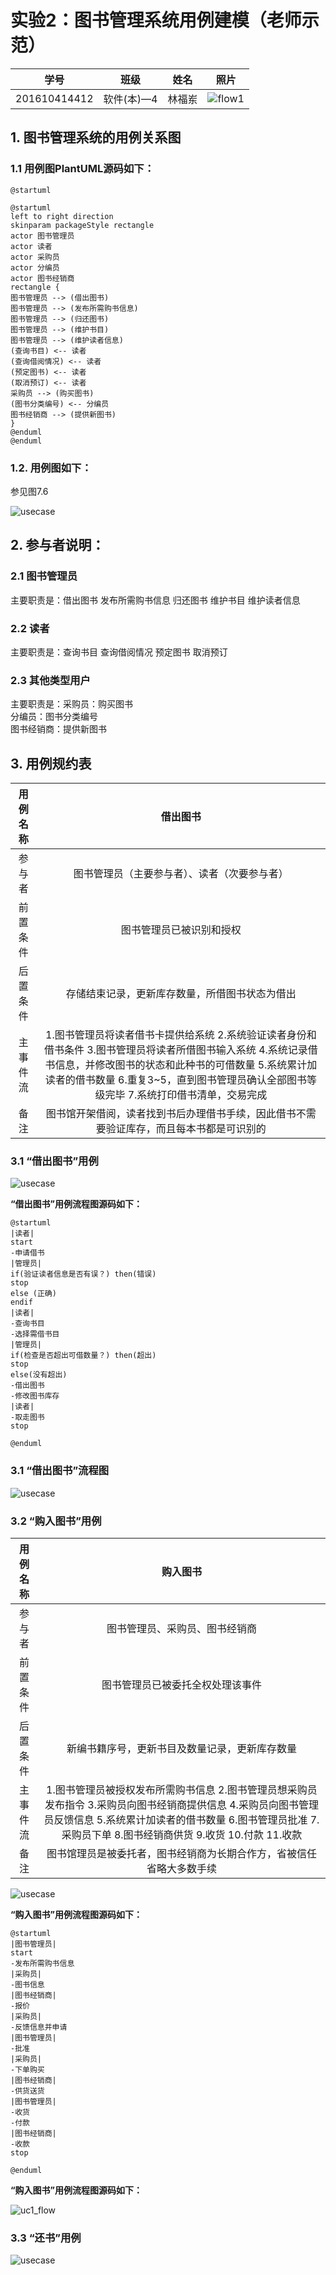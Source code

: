 # 实验2：图书管理系统用例建模（老师示范）
|学号|班级|姓名|照片|
|:-------:|:-------------: | :----------:|:---:|
|201610414412|软件(本)—4|林福岽|![flow1]()|

## 1. 图书管理系统的用例关系图

### 1.1 用例图PlantUML源码如下：

``` usecase
@startuml

@startuml
left to right direction
skinparam packageStyle rectangle
actor 图书管理员
actor 读者
actor 采购员
actor 分编员
actor 图书经销商
rectangle {
图书管理员 --> (借出图书)
图书管理员 --> (发布所需购书信息)
图书管理员 --> (归还图书)
图书管理员 --> (维护书目)
图书管理员 --> (维护读者信息)
(查询书目) <-- 读者
(查询借阅情况) <-- 读者
(预定图书) <-- 读者
(取消预订) <-- 读者
采购员 --> (购买图书)
(图书分类编号) <-- 分编员
图书经销商 --> (提供新图书)
}
@enduml
@enduml
```


### 1.2. 用例图如下：

参见图7.6

![usecase](https://github.com/lfd1109550635/is_analysis/blob/master/test2/实验二图1.png)

## 2. 参与者说明：

###     2.1 图书管理员

主要职责是：借出图书 发布所需购书信息 归还图书 维护书目 维护读者信息

###     2.2 读者

主要职责是：查询书目 查询借阅情况 预定图书 取消预订

###     2.3 其他类型用户
    
主要职责是：采购员：购买图书
<br>分编员：图书分类编号
<br>图书经销商：提供新图书

##     3. 用例规约表

|用例名称|借出图书|
|:-------:|:-------------:|
|参与者|图书管理员（主要参与者）、读者（次要参与者）|
|前置条件|图书管理员已被识别和授权|
|后置条件|存储结束记录，更新库存数量，所借图书状态为借出|
|主事件流|1.图书管理员将读者借书卡提供给系统 2.系统验证读者身份和借书条件 3.图书管理员将读者所借图书输入系统 4.系统记录借书信息，并修改图书的状态和此种书的可借数量 5.系统累计加读者的借书数量 6.重复3~5，直到图书管理员确认全部图书等级完毕 7.系统打印借书清单，交易完成|
|备注|图书馆开架借阅，读者找到书后办理借书手续，因此借书不需要验证库存，而且每本书都是可识别的|




###     3.1 “借出图书”用例

![usecase](https://github.com/lfd1109550635/is_analysis/blob/master/test2/实验二借出图书.png)

**“借出图书”用例流程图源码如下：**
``` uc1_flow
@startuml
|读者|
start
-申请借书
|管理员|
if(验证读者信息是否有误？) then(错误)
stop
else (正确)
endif
|读者|
-查询书目
-选择需借书目
|管理员|
if(检查是否超出可借数量？) then(超出)
stop
else(没有超出)
-借出图书
-修改图书库存
|读者|
-取走图书
stop

@enduml
```


###     3.1 “借出图书”流程图
![usecase](https://github.com/lfd1109550635/is_analysis/blob/master/test2/信息7.png)

###     3.2 “购入图书”用例

|用例名称|购入图书|
|:-------:|:-------------:|
|参与者|图书管理员、采购员、图书经销商|
|前置条件|图书管理员已被委托全权处理该事件|
|后置条件|新编书籍序号，更新书目及数量记录，更新库存数量|
|主事件流|1.图书管理员被授权发布所需购书信息 2.图书管理员想采购员发布指令 3.采购员向图书经销商提供信息 4.采购员向图书管理员反馈信息 5.系统累计加读者的借书数量 6.图书管理员批准 7.采购员下单 8.图书经销商供货 9.收货 10.付款 11.收款|
|备注|图书馆理员是被委托者，图书经销商为长期合作方，省被信任省略大多数手续|


![usecase](https://github.com/lfd1109550635/is_analysis/blob/master/test2/实验二购买图书.png)

**“购入图书”用例流程图源码如下：**
``` uc1_flow
@startuml
|图书管理员|
start
-发布所需购书信息
|采购员|
-图书信息
|图书经销商|
-报价
|采购员|
-反馈信息并申请
|图书管理员|
-批准
|采购员|
-下单购买
|图书经销商|
-供货送货
|图书管理员|
-收货
-付款
|图书经销商|
-收款
stop

@enduml
```

**“购入图书”用例流程图源码如下：**

![uc1_flow](https://github.com/lfd1109550635/is_analysis/blob/master/test2/实验二购入图书.png)

###     3.3 “还书”用例

![usecase](https://github.com/lfd1109550635/is_analysis/blob/master/test2/实验二还书.png)
